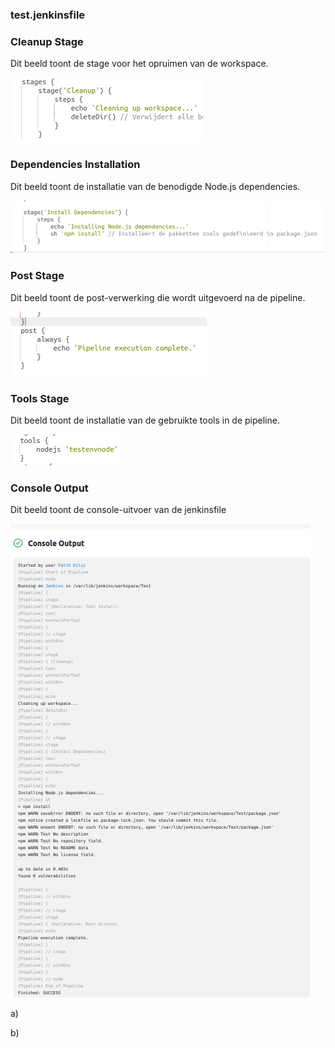 ### test.jenkinsfile

### Cleanup Stage
Dit beeld toont de stage voor het opruimen van de workspace.

![CleanUpScript](images/CleanUpScript.png)

### Dependencies Installation
Dit beeld toont de installatie van de benodigde Node.js dependencies.

![DependenciesScript](images/DependenciesScript.png)

### Post Stage
Dit beeld toont de post-verwerking die wordt uitgevoerd na de pipeline.

![PostScript](images/PostScript.png)

### Tools Stage
Dit beeld toont de installatie van de gebruikte tools in de pipeline.

![ToolsScript](images/ToolsScript.png)

### Console Output
Dit beeld toont de console-uitvoer van de jenkinsfile

![ConsoleOutput](images/ConsoleOutput.png)

a)

b)
